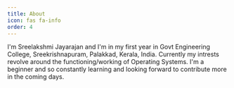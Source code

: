 ```yaml
---
title: About
icon: fas fa-info
order: 4
---
```



I'm Sreelakshmi Jayarajan and I'm in my first year in Govt Engineering College, Sreekrishnapuram, Palakkad, Kerala, India. Currently my intrests revolve around the functioning/working of Operating Systems. I'm a beginner and so constantly learning and looking forward to contribute more in the coming days.
